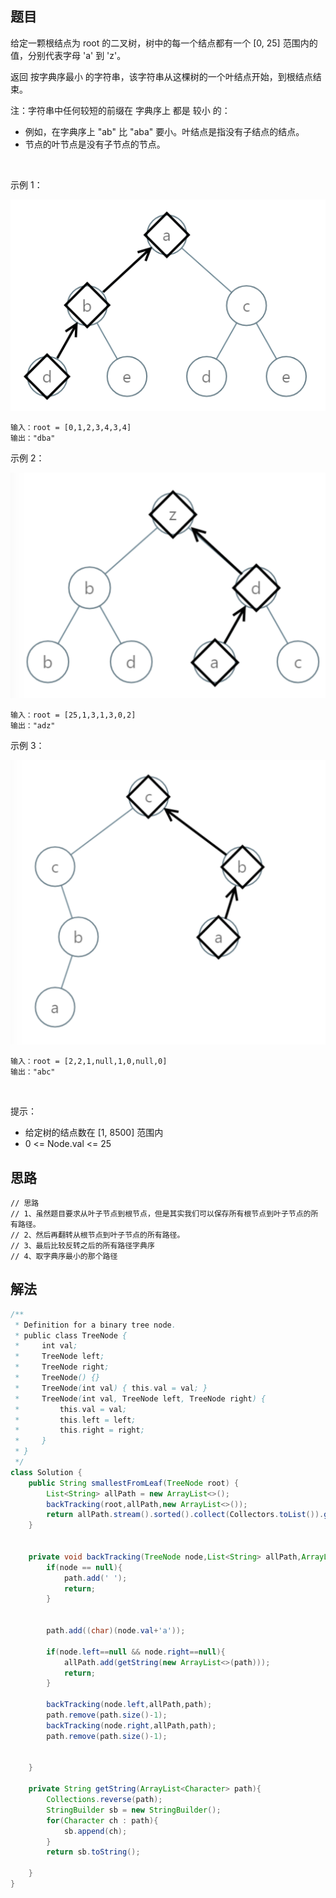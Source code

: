 

## 题目
给定一颗根结点为 root 的二叉树，树中的每一个结点都有一个 [0, 25] 范围内的值，分别代表字母 'a' 到 'z'。

返回 按字典序最小 的字符串，该字符串从这棵树的一个叶结点开始，到根结点结束。

注：字符串中任何较短的前缀在 字典序上 都是 较小 的：

- 例如，在字典序上 "ab" 比 "aba" 要小。叶结点是指没有子结点的结点。 
- 节点的叶节点是没有子节点的节点。

 

示例 1：

![](../../../media/pictures/leetcode/tree1.png)

    输入：root = [0,1,2,3,4,3,4]
    输出："dba"
示例 2：

![](../../../media/pictures/leetcode/tree2.png)

    输入：root = [25,1,3,1,3,0,2]
    输出："adz"
示例 3：

![](../../../media/pictures/leetcode/tree3.png)

    输入：root = [2,2,1,null,1,0,null,0]
    输出："abc"
 

提示：

- 给定树的结点数在 [1, 8500] 范围内
- 0 <= Node.val <= 25


## 思路

    // 思路
    // 1、虽然题目要求从叶子节点到根节点，但是其实我们可以保存所有根节点到叶子节点的所有路径。
    // 2、然后再翻转从根节点到叶子节点的所有路径。
    // 3、最后比较反转之后的所有路径字典序
    // 4、取字典序最小的那个路径

## 解法
```java
/**
 * Definition for a binary tree node.
 * public class TreeNode {
 *     int val;
 *     TreeNode left;
 *     TreeNode right;
 *     TreeNode() {}
 *     TreeNode(int val) { this.val = val; }
 *     TreeNode(int val, TreeNode left, TreeNode right) {
 *         this.val = val;
 *         this.left = left;
 *         this.right = right;
 *     }
 * }
 */
class Solution {
    public String smallestFromLeaf(TreeNode root) {
        List<String> allPath = new ArrayList<>();
        backTracking(root,allPath,new ArrayList<>());
        return allPath.stream().sorted().collect(Collectors.toList()).get(0);
    }


    private void backTracking(TreeNode node,List<String> allPath,ArrayList<Character> path){
        if(node == null){
            path.add(' ');
            return;
        }


        path.add((char)(node.val+'a'));

        if(node.left==null && node.right==null){
            allPath.add(getString(new ArrayList<>(path)));
            return;
        }

        backTracking(node.left,allPath,path);
        path.remove(path.size()-1);
        backTracking(node.right,allPath,path);
        path.remove(path.size()-1);


    }

    private String getString(ArrayList<Character> path){
        Collections.reverse(path);
        StringBuilder sb = new StringBuilder();
        for(Character ch : path){
            sb.append(ch);
        }
        return sb.toString();

    }
}
```